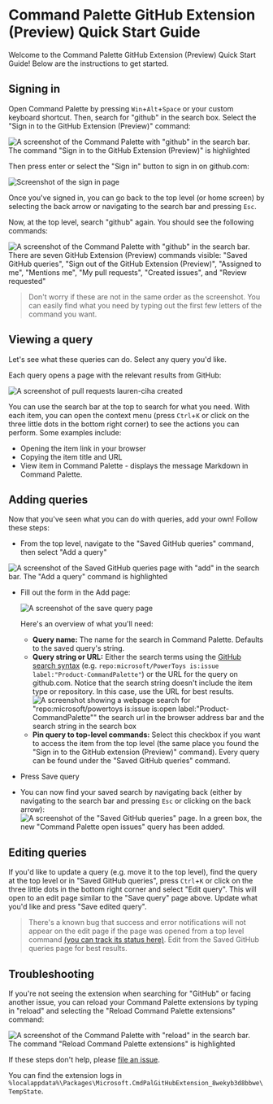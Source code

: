 # Command Palette GitHub Extension (Preview) Quick Start Guide

Welcome to the Command Palette GitHub Extension (Preview) Quick Start Guide! Below are the instructions to get started.

## Signing in

Open Command Palette by pressing `Win`+`Alt`+`Space` or your custom keyboard shortcut. Then, search for "github" in the search box. Select the "Sign in to the GitHub Extension (Preview)" command:

![A screenshot of the Command Palette with "github" in the search bar. The command "Sign in to the GitHub Extension (Preview)" is highlighted](assets/sign_in_command.png)

Then press enter or select the "Sign in" button to sign in on github.com:

![Screenshot of the sign in page](assets/sign_in_page.png)

Once you've signed in, you can go back to the top level (or home screen) by selecting the back arrow or navigating to the search bar and pressing `Esc`.

Now, at the top level, search "github" again. You should see the following commands:

![A screenshot of the Command Palette with "github" in the search bar. There are seven GitHub Extension (Preview) commands visible: "Saved GitHub queries", "Sign out of the GitHub Extension (Preview)", "Assigned to me", "Mentions me", "My pull requests", "Created issues", and "Review requested"](assets/default_commands.png)

> Don't worry if these are not in the same order as the screenshot. You can easily find what you need by typing out the first few letters of the command you want.

## Viewing a query

Let's see what these queries can do. Select any query you'd like. 

Each query opens a page with the relevant results from GitHub:

![A screenshot of pull requests lauren-ciha created](assets/my_pull_requests.png)


You can use the search bar at the top to search for what you need. With each item, you can open the context menu (press `Ctrl`+`K` or click on the three little dots in the bottom right corner) to see the actions you can perform. Some examples include:
* Opening the item link in your browser
* Copying the item title and URL
* View item in Command Palette - displays the message Markdown in Command Palette.

## Adding queries

Now that you've seen what you can do with queries, add your own! Follow these steps:

* From the top level, navigate to the "Saved GitHub queries" command, then select "Add a query"

![A screenshot of the Saved GitHub queries page with "add" in the search bar. The "Add a query" command is highlighted](assets/add_query_searched.png)

* Fill out the form in the Add page:

    ![A screenshot of the save query page](assets/save_query_page.png)

    Here's an overview of what you'll need:
    * **Query name:** The name for the search in Command Palette. Defaults to the saved query's string.
    *  **Query string or URL:** Either the search terms using the [GitHub search syntax](https://docs.github.com/en/search-github/searching-on-github/searching-issues-and-pull-requests) (e.g. ```repo:microsoft/PowerToys is:issue label:"Product-CommandPalette"```) or the URL for the query on github.com. Notice that the search string doesn't include the item type or repository. In this case, use the URL for best results.
    ![A screenshot showing a webpage search for "repo:microsoft/powertoys is:issue is:open label:"Product-CommandPalette"" the search url in the browser address bar and the search string in the search box](assets/search_string_and_url.png)
    * **Pin query to top-level commands:** Select this checkbox if you want to access the item from the top level (the same place you found the "Sign in to the GitHub extension (Preview)" command). Every query can be found under the "Saved GitHub queries" command.
* Press Save query
* You can now find your saved search by navigating back (either by navigating to the search bar and pressing `Esc` or clicking on the back arrow):
    ![A screenshot of the "Saved GitHub queries" page. In a green box, the new "Command Palette open issues" query has been added.](assets/saved_query.png)

## Editing queries

If you'd like to update a query (e.g. move it to the top level), find the query at the top level or in "Saved GitHub queries", press `Ctrl`+`K` or click on the three little dots in the bottom right corner and select "Edit query". This will open to an edit page similar to the "Save query" page above. Update what you'd like and press "Save edited query".
> There's a known bug that success and error notifications will not appear on the edit page if the page was opened from a top level command [(you can track its status here)](https://github.com/microsoft/PowerToys/issues/39936). Edit from the Saved GitHub queries page for best results.

## Troubleshooting

If you're not seeing the extension when searching for "GitHub" or facing another issue, you can reload your Command Palette extensions by typing in "reload" and selecting the "Reload Command Palette extensions" command:

![A screenshot of the Command Palette with "reload" in the search bar. The command "Reload Command Palette extensions" is highlighted](assets/reload_command.png)

If these steps don't help, please [file an issue](https://github.com/microsoft/CmdPalGitHubExtension/issues/new).

You can find the extension logs in ```%localappdata%\Packages\Microsoft.CmdPalGitHubExtension_8wekyb3d8bbwe\TempState```.